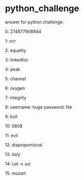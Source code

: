 # python_challenge

answer for python challenge:

0:  274877906944

1:  ocr

2:  equality

3:  linkedlist

4:  peak

5:  channel

6:  oxygen

7:  integrity

8:  username: huge
    password: file
   
9:  bull

10: 5808

11: evil

12: disproportional

13: italy

14: cat -> uzi

15: mozart